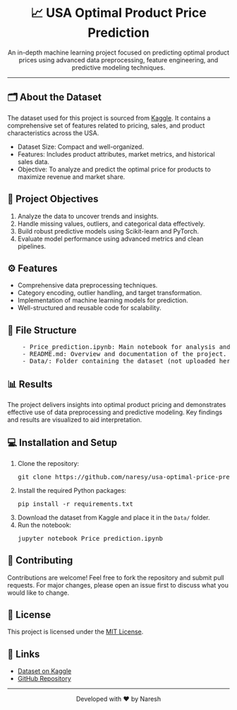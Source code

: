 

<h1 align="center">📈 USA Optimal Product Price Prediction</h1>
<p align="center">
        An in-depth machine learning project focused on predicting optimal product prices using advanced data preprocessing, feature engineering, and predictive modeling techniques.
</p>
    
<hr>

<h2>🗂 About the Dataset</h2>
<p>
        The dataset used for this project is sourced from <a href="https://www.kaggle.com/datasets/asaniczka/usa-optimal-product-price-prediction">Kaggle</a>. It contains a comprehensive set of features related to pricing, sales, and product characteristics across the USA. 
</p>
<ul>
        <li>Dataset Size: Compact and well-organized.</li>
        <li>Features: Includes product attributes, market metrics, and historical sales data.</li>
        <li>Objective: To analyze and predict the optimal price for products to maximize revenue and market share.</li>
</ul>

<h2>🚀 Project Objectives</h2>
<ol>
        <li>Analyze the data to uncover trends and insights.</li>
        <li>Handle missing values, outliers, and categorical data effectively.</li>
        <li>Build robust predictive models using Scikit-learn and PyTorch.</li>
        <li>Evaluate model performance using advanced metrics and clean pipelines.</li>
</ol>

<h2>⚙️ Features</h2>
<ul>
        <li>Comprehensive data preprocessing techniques.</li>
        <li>Category encoding, outlier handling, and target transformation.</li>
        <li>Implementation of machine learning models for prediction.</li>
        <li>Well-structured and reusable code for scalability.</li>
</ul>

<h2>📁 File Structure</h2>
<pre>
    - Price_prediction.ipynb: Main notebook for analysis and modeling.
    - README.md: Overview and documentation of the project.
    - Data/: Folder containing the dataset (not uploaded here; download from Kaggle).
</pre>

<h2>📊 Results</h2>
<p>
        The project delivers insights into optimal product pricing and demonstrates effective use of data preprocessing and predictive modeling. Key findings and results are visualized to aid interpretation.
</p>

<h2>💻 Installation and Setup</h2>
<ol>
        <li>Clone the repository:</li>
        <pre>git clone https://github.com/naresy/usa-optimal-price-prediction.git</pre>
        <li>Install the required Python packages:</li>
        <pre>pip install -r requirements.txt</pre>
        <li>Download the dataset from Kaggle and place it in the <code>Data/</code> folder.</li>
        <li>Run the notebook:</li>
        <pre>jupyter notebook Price_prediction.ipynb</pre>
</ol>

<h2>🙌 Contributing</h2>
<p>
        Contributions are welcome! Feel free to fork the repository and submit pull requests. For major changes, please open an issue first to discuss what you would like to change.
</p>

<h2>📄 License</h2>
<p>
        This project is licensed under the <a href="LICENSE">MIT License</a>.
</p>

<h2>🔗 Links</h2>
<ul>
        <li><a href="https://www.kaggle.com/datasets/asaniczka/usa-optimal-product-price-prediction">Dataset on Kaggle</a></li>
        <li><a href="https://github.com/naresy/Amazon_Usa_Price_prediction">GitHub Repository</a></li>
</ul>

<hr>
<p align="center">Developed with ❤️ by Naresh</p>

